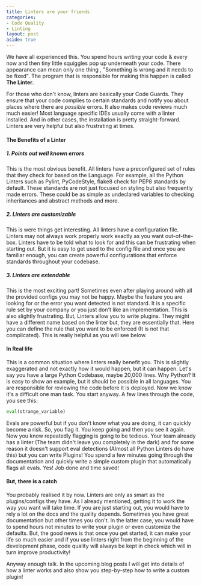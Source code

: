 ```yaml
---
title: Linters are your friends
categories:
- Code Quality
- Linting
layout: post
aside: true
---
```

We have all experienced this. You spend hours writing your code & every now and then tiny little squiggles pop up underneath your code. There appearance can mean only one thing , "Something is wrong and it needs to be fixed". The program that is responsible for making this happen is called **The Linter**.

For those who don't know, linters are basically your Code Guards. They ensure that your code complies to certain standards and notify you about places where there are *possible* errors. It also makes code reviews much much easier! Most language specific IDEs usually come with a linter installed. And in other cases, the installation is pretty straight-forward. Linters are very helpful but also frustrating at times.

#### The Benefits of a Linter
##### 1. Points out well known errors
This is the most obvious benefit. All linters have a preconfigured set of rules that they check for based on the Language. For example, all the Python Linters such as Pylint, PyCodeStyle, flake8 check for PEP8 standards by default. These standards are not just focused on styling but also frequently made errors. These could be as simple as undeclared variables to checking inheritances and abstract methods and more.

##### 2. Linters are customizable
This is were things get interesting. All linters have a configuration file. Linters may not always work properly work exactly as you want out-of-the-box. Linters have to be told what to look for and this can be frustrating when starting out. But it is easy to get used to the config file and once you are familiar enough, you can create powerful configurations that enforce standards throughout your codebase.

##### 3. Linters are extendable
This is the most exciting part! Sometimes even after playing around with all the provided configs you may not be happy. Maybe the feature you are looking for or the error you want detected is not standard. It is a specific rule set by your company or you just don't like an implementation. This is also slightly frustrating. But, Linters allow you to write plugins. They might have a different name based on the linter but, they are essentially that. Here you can define the rule that you want to be enforced (It is not that complicated). This is really helpful as you will see below.

#### In Real life
This is a common situation where linters really benefit you. This is slightly exaggerated and not exactly how it would happen, but it can happen. Let's say you have a large Python Codebase, maybe 20,000 lines. Why Python? It is easy to show an example, but it should be possible in all languages. You are responsible for reviewing the code before it is deployed. Now we know it's a difficult one man task. You start anyway. A few lines through the code, you see this:
 
``` Python
eval(strange_variable)
```
Evals are powerful but if you don't know what you are doing, it can quickly become a risk. So, you flag it. You keep going and then you see it again. Now you know repeatedly flagging is going to be tedious. Your team already has a linter (The team didn't leave you completely in the dark) and for some reason it doesn't support eval detections (Almost all Python Linters do have this) but you can write Plugins! You spend a few minutes going through the documentation and quickly write a simple custom plugin that automatically flags all evals. Yes! Job done and time saved!

#### But, there is a catch
You probably realised it by now. Linters are only as smart as the plugins/configs they have. As I already mentioned, getting it to work the way you want will take time. If you are just starting out, you would have to rely a lot on the docs and the quality depends. Sometimes you have great documentation but other times you don't. In the latter case, you would have to spend hours not minutes to write your plugin or even customize the defaults. But, the good news is that once you get started, it can make your life so much easier and if you use linters right from the beginning of the development phase, code quality will always be kept in check which will in turn improve productivity!

Anyway enough talk. In the upcoming blog posts I will get into details of how a linter works and also show you step-by-step how to write a custom plugin!